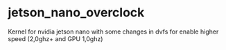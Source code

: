 # jetson_nano_overclock
Kernel for nvidia jetson nano with some changes in dvfs for enable higher speed (2,0ghz+ and GPU 1,0ghz)
